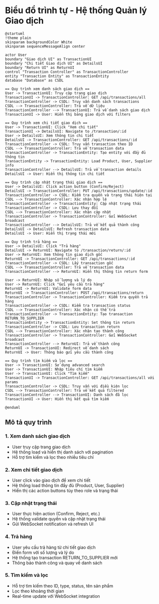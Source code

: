 # Biểu đồ trình tự - Hệ thống Quản lý Giao dịch

```plantuml
@startuml
!theme plain
skinparam backgroundColor White
skinparam sequenceMessageAlign center

actor User
boundary "Giao dịch UI" as TransactionUI
boundary "Chi tiết Giao dịch UI" as DetailsUI
boundary "Return UI" as ReturnUI
control "Transaction Controller" as TransactionController
entity "Transaction Entity" as TransactionEntity
database "Database" as CSDL

== Quy trình xem danh sách giao dịch ==
User -> TransactionUI: Truy cập trang giao dịch
TransactionUI -> TransactionController: GET /api/transactions/all
TransactionController -> CSDL: Truy vấn danh sách transactions
CSDL --> TransactionController: Trả về dữ liệu
TransactionController --> TransactionUI: Trả về danh sách giao dịch
TransactionUI -> User: Hiển thị bảng giao dịch với filters

== Quy trình xem chi tiết giao dịch ==
User -> TransactionUI: Click "Xem chi tiết"
TransactionUI -> DetailsUI: Navigate to /transaction/:id
User -> DetailsUI: Xem thông tin chi tiết
DetailsUI -> TransactionController: GET /api/transactions/:id
TransactionController -> CSDL: Truy vấn transaction theo ID
CSDL --> TransactionController: Trả về transaction data
TransactionController -> TransactionEntity: Tạo entity với đầy đủ thông tin
TransactionEntity -> TransactionEntity: Load Product, User, Supplier info
TransactionController --> DetailsUI: Trả về transaction details
DetailsUI -> User: Hiển thị thông tin chi tiết

== Quy trình cập nhật trạng thái giao dịch ==
User -> DetailsUI: Click action button (Confirm/Reject)
DetailsUI -> TransactionController: PUT /api/transactions/update/:id
TransactionController -> CSDL: Kiểm tra quyền và trạng thái hiện tại
CSDL --> TransactionController: Xác nhận hợp lệ
TransactionController -> TransactionEntity: Cập nhật trạng thái
TransactionController -> CSDL: Lưu thay đổi
CSDL --> TransactionController: Xác nhận cập nhật
TransactionController -> TransactionController: Gửi WebSocket broadcast
TransactionController --> DetailsUI: Trả về kết quả thành công
DetailsUI -> DetailsUI: Refresh transaction data
DetailsUI -> User: Hiển thị trạng thái mới

== Quy trình trả hàng ==
User -> DetailsUI: Click "Trả hàng"
DetailsUI -> ReturnUI: Navigate to /transaction/return/:id
User -> ReturnUI: Xem thông tin giao dịch gốc
ReturnUI -> TransactionController: GET /api/transactions/:id
TransactionController -> CSDL: Lấy transaction gốc
CSDL --> TransactionController: Trả về transaction data
TransactionController --> ReturnUI: Hiển thị thông tin return form

User -> ReturnUI: Nhập số lượng và lý do
User -> ReturnUI: Click "Gửi yêu cầu trả hàng"
ReturnUI -> ReturnUI: Validate form data
ReturnUI -> TransactionController: POST /api/transactions/return
TransactionController -> TransactionController: Kiểm tra quyền trả hàng
TransactionController -> CSDL: Kiểm tra transaction status
CSDL --> TransactionController: Xác nhận có thể trả
TransactionController -> TransactionEntity: Tạo transaction RETURN_TO_SUPPLIER
TransactionEntity -> TransactionEntity: Set thông tin return
TransactionController -> CSDL: Lưu transaction return
CSDL --> TransactionController: Xác nhận tạo thành công
TransactionController -> TransactionController: Gửi WebSocket broadcast
TransactionController --> ReturnUI: Trả về thành công
ReturnUI -> TransactionUI: Redirect về danh sách
ReturnUI -> User: Thông báo gửi yêu cầu thành công

== Quy trình tìm kiếm và lọc ==
User -> TransactionUI: Sử dụng advanced search
User -> TransactionUI: Nhập tiêu chí tìm kiếm
User -> TransactionUI: Click "Tìm kiếm"
TransactionUI -> TransactionController: GET /api/transactions/all với params
TransactionController -> CSDL: Truy vấn với điều kiện lọc
CSDL --> TransactionController: Trả về kết quả filtered
TransactionController --> TransactionUI: Danh sách đã lọc
TransactionUI -> User: Hiển thị kết quả tìm kiếm

@enduml
```

## Mô tả quy trình

### 1. Xem danh sách giao dịch
- User truy cập trang giao dịch
- Hệ thống load và hiển thị danh sách với pagination
- Hỗ trợ tìm kiếm và lọc theo nhiều tiêu chí

### 2. Xem chi tiết giao dịch
- User click vào giao dịch để xem chi tiết
- Hệ thống load thông tin đầy đủ (Product, User, Supplier)
- Hiển thị các action buttons tùy theo role và trạng thái

### 3. Cập nhật trạng thái
- User thực hiện action (Confirm, Reject, etc.)
- Hệ thống validate quyền và cập nhật trạng thái
- Gửi WebSocket notification và refresh UI

### 4. Trả hàng
- User yêu cầu trả hàng từ chi tiết giao dịch
- Điền form với số lượng và lý do
- Hệ thống tạo transaction RETURN_TO_SUPPLIER mới
- Thông báo thành công và quay về danh sách

### 5. Tìm kiếm và lọc
- Hỗ trợ tìm kiếm theo ID, type, status, tên sản phẩm
- Lọc theo khoảng thời gian
- Real-time update với WebSocket integration